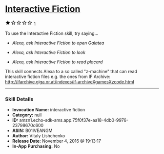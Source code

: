 # [Interactive Fiction](http://alexa.amazon.com/#skills/amzn1.echo-sdk-ams.app.75f0f37e-aa18-4db0-9976-23798670c600)
![1 stars](../../images/ic_star_black_18dp_1x.png)![1 stars](../../images/ic_star_border_black_18dp_1x.png)![1 stars](../../images/ic_star_border_black_18dp_1x.png)![1 stars](../../images/ic_star_border_black_18dp_1x.png)![1 stars](../../images/ic_star_border_black_18dp_1x.png) 1

To use the Interactive Fiction skill, try saying...

* *Alexa, ask Interactive Fiction to open Galatea*

* *Alexa, ask Interactive Fiction to look*

* *Alexa, ask Interactive Fiction to read placard*

This skill connects Alexa to a so called "z-machine" that can read interactive fiction files e.g. the ones from IF Archive: http://ifarchive.giga.or.at/indexes/if-archiveXgamesXzcode.html

***

### Skill Details

* **Invocation Name:** interactive fiction
* **Category:** null
* **ID:** amzn1.echo-sdk-ams.app.75f0f37e-aa18-4db0-9976-23798670c600
* **ASIN:** B01IVEANGM
* **Author:** Vitaly Lishchenko
* **Release Date:** November 4, 2016 @ 19:13:17
* **In-App Purchasing:** No
